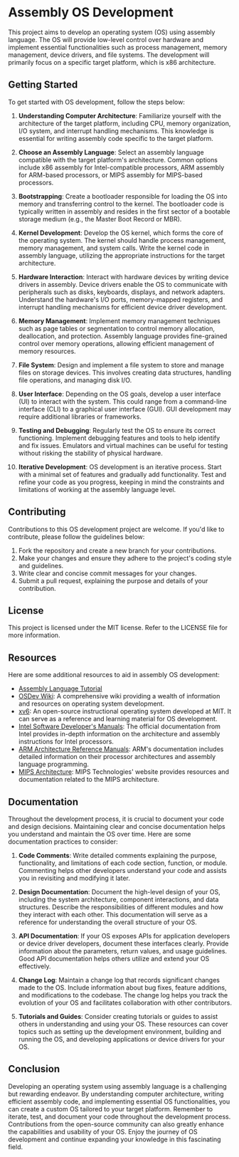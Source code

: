 # Assembly OS Development

This project aims to develop an operating system (OS) using assembly language. The OS will provide low-level control over hardware and implement essential functionalities such as process management, memory management, device drivers, and file systems. The development will primarily focus on a specific target platform, which is x86 architecture.

## Getting Started

To get started with OS development, follow the steps below:

1. **Understanding Computer Architecture**: Familiarize yourself with the architecture of the target platform, including CPU, memory organization, I/O system, and interrupt handling mechanisms. This knowledge is essential for writing assembly code specific to the target platform.

2. **Choose an Assembly Language**: Select an assembly language compatible with the target platform's architecture. Common options include x86 assembly for Intel-compatible processors, ARM assembly for ARM-based processors, or MIPS assembly for MIPS-based processors.

3. **Bootstrapping**: Create a bootloader responsible for loading the OS into memory and transferring control to the kernel. The bootloader code is typically written in assembly and resides in the first sector of a bootable storage medium (e.g., the Master Boot Record or MBR).

4. **Kernel Development**: Develop the OS kernel, which forms the core of the operating system. The kernel should handle process management, memory management, and system calls. Write the kernel code in assembly language, utilizing the appropriate instructions for the target architecture.

5. **Hardware Interaction**: Interact with hardware devices by writing device drivers in assembly. Device drivers enable the OS to communicate with peripherals such as disks, keyboards, displays, and network adapters. Understand the hardware's I/O ports, memory-mapped registers, and interrupt handling mechanisms for efficient device driver development.

6. **Memory Management**: Implement memory management techniques such as page tables or segmentation to control memory allocation, deallocation, and protection. Assembly language provides fine-grained control over memory operations, allowing efficient management of memory resources.

7. **File System**: Design and implement a file system to store and manage files on storage devices. This involves creating data structures, handling file operations, and managing disk I/O.

8. **User Interface**: Depending on the OS goals, develop a user interface (UI) to interact with the system. This could range from a command-line interface (CLI) to a graphical user interface (GUI). GUI development may require additional libraries or frameworks.

9. **Testing and Debugging**: Regularly test the OS to ensure its correct functioning. Implement debugging features and tools to help identify and fix issues. Emulators and virtual machines can be useful for testing without risking the stability of physical hardware.

10. **Iterative Development**: OS development is an iterative process. Start with a minimal set of features and gradually add functionality. Test and refine your code as you progress, keeping in mind the constraints and limitations of working at the assembly language level.

## Contributing

Contributions to this OS development project are welcome. If you'd like to contribute, please follow the guidelines below:

1. Fork the repository and create a new branch for your contributions.
2. Make your changes and ensure they adhere to the project's coding style and guidelines.
3. Write clear and concise commit messages for your changes.
4. Submit a pull request, explaining the purpose and details of your contribution.

## License

This project is licensed under the MIT license. Refer to the LICENSE file for more information.

## Resources

Here are some additional resources to aid in assembly OS development:

- [Assembly Language Tutorial](https://www.tutorialspoint.com/assembly_programming/index.htm)
- [OSDev Wiki](https://osdev.org/wiki/Main_Page): A comprehensive wiki providing a wealth of information and resources on operating system development.
- [xv6](https://pdos.csail.mit.edu/6.828/2020/xv6.html): An open-source instructional operating system developed at MIT. It can serve as a reference and learning material for OS development.
- [Intel Software Developer's Manuals](https://software.intel.com/content/www/us/en/develop/articles/intel-sdm.html): The official documentation from Intel provides in-depth information on the architecture and assembly instructions for Intel processors.
- [ARM Architecture Reference Manuals](https://developer.arm.com/documentation): ARM's documentation includes detailed information on their processor architectures and assembly language programming.
- [MIPS Architecture](https://www.mips.com/products/architectures/): MIPS Technologies' website provides resources and documentation related to the MIPS architecture.

## Documentation

Throughout the development process, it is crucial to document your code and design decisions. Maintaining clear and concise documentation helps you understand and maintain the OS over time. Here are some documentation practices to consider:

1. **Code Comments**: Write detailed comments explaining the purpose, functionality, and limitations of each code section, function, or module. Commenting helps other developers understand your code and assists you in revisiting and modifying it later.

2. **Design Documentation**: Document the high-level design of your OS, including the system architecture, component interactions, and data structures. Describe the responsibilities of different modules and how they interact with each other. This documentation will serve as a reference for understanding the overall structure of your OS.

3. **API Documentation**: If your OS exposes APIs for application developers or device driver developers, document these interfaces clearly. Provide information about the parameters, return values, and usage guidelines. Good API documentation helps others utilize and extend your OS effectively.

4. **Change Log**: Maintain a change log that records significant changes made to the OS. Include information about bug fixes, feature additions, and modifications to the codebase. The change log helps you track the evolution of your OS and facilitates collaboration with other contributors.

5. **Tutorials and Guides**: Consider creating tutorials or guides to assist others in understanding and using your OS. These resources can cover topics such as setting up the development environment, building and running the OS, and developing applications or device drivers for your OS.

## Conclusion

Developing an operating system using assembly language is a challenging but rewarding endeavor. By understanding computer architecture, writing efficient assembly code, and implementing essential OS functionalities, you can create a custom OS tailored to your target platform. Remember to iterate, test, and document your code throughout the development process. Contributions from the open-source community can also greatly enhance the capabilities and usability of your OS. Enjoy the journey of OS development and continue expanding your knowledge in this fascinating field.
